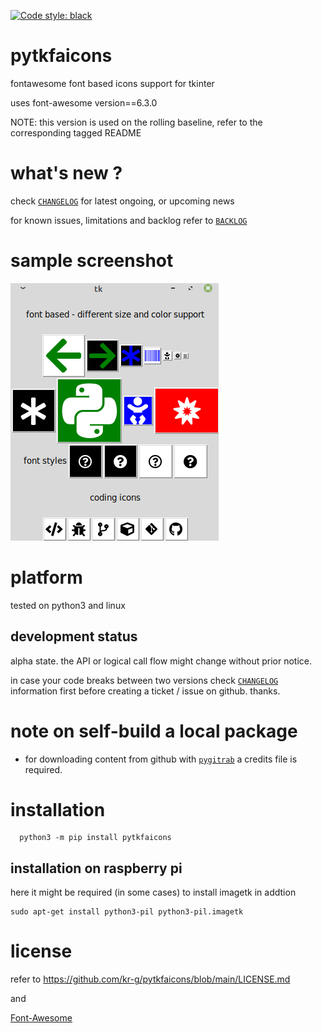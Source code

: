 [![Code style: black](https://img.shields.io/badge/code%20style-black-000000.svg)](https://github.com/psf/black)

# pytkfaicons 

fontawesome font based icons support for tkinter

uses font-awesome version==6.3.0

NOTE: this version is used on the rolling baseline, refer to the corresponding tagged README


# what's new ?

check
[`CHANGELOG`](https://github.com/kr-g/pytkfaicons/blob/main/CHANGELOG.md)
for latest ongoing, or upcoming news 

for known issues, limitations and backlog refer to 
[`BACKLOG`](https://github.com/kr-g/pytkfaicons/blob/main/BACKLOG.md)

# sample screenshot

<img src="screenshot.png" />

# platform

tested on python3 and linux


## development status

alpha state.
the API or logical call flow might change without prior notice.

in case your code breaks between two versions check
[`CHANGELOG`](https://github.com/kr-g/pytkfaicons/blob/main/CHANGELOG.md)
information first before creating a ticket / issue on github. thanks.


# note on self-build a local package 

- for downloading content from github with 
[`pygitrab`](https://github.com/kr-g/pygitgrab) 
a credits file is required.


# installation
    
      python3 -m pip install pytkfaicons


## installation on raspberry pi

here it might be required (in some cases) to install imagetk in addtion

    sudo apt-get install python3-pil python3-pil.imagetk


# license

refer to https://github.com/kr-g/pytkfaicons/blob/main/LICENSE.md

and

[Font-Awesome](https://github.com/FortAwesome/Font-Awesome/tree/master)



